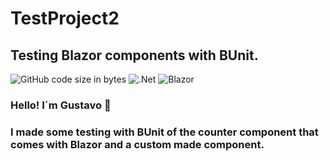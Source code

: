 # TestProject2

## Testing Blazor components with BUnit.

![GitHub code size in bytes](https://img.shields.io/github/languages/code-size/gusroitman/BUnitBlazor?logoColor=red)
![.Net](https://img.shields.io/badge/.NET-5C2D91?logo=.net&logoColor=white)
![Blazor](https://img.shields.io/badge/blazor-%235C2D91.svg?logo=blazor&logoColor=white)
### Hello! I´m Gustavo :wave: 

### I made some testing with BUnit of the counter component that comes with Blazor and a custom made component.
